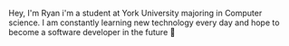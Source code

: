 
Hey, I'm Ryan i'm a student at York University majoring in Computer science. I am constantly learning new technology every day and hope to become a software developer in the future 🙌
